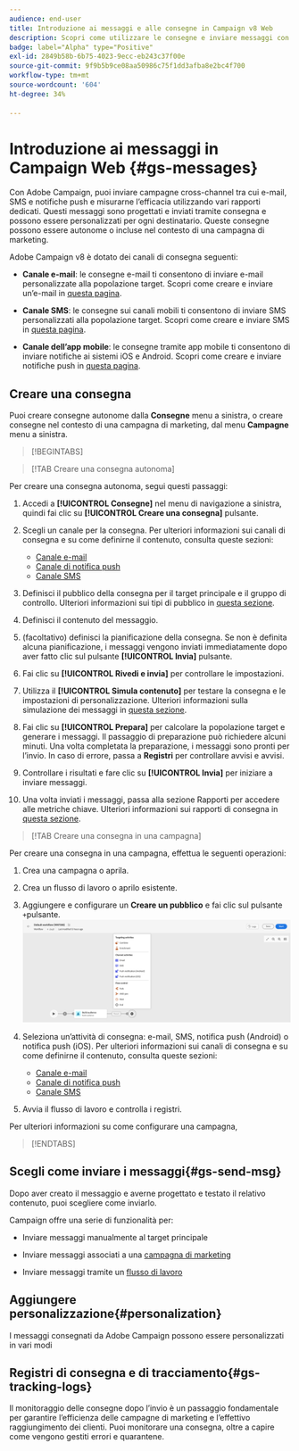 ```yaml
---
audience: end-user
title: Introduzione ai messaggi e alle consegne in Campaign v8 Web
description: Scopri come utilizzare le consegne e inviare messaggi con Campaign Web
badge: label="Alpha" type="Positive"
exl-id: 2849b58b-6b75-4023-9ecc-eb243c37f00e
source-git-commit: 9f9b5b9ce08aa50986c75f1dd3afba8e2bc4f700
workflow-type: tm+mt
source-wordcount: '604'
ht-degree: 34%

---
```


# Introduzione ai messaggi in Campaign Web {#gs-messages}

Con Adobe Campaign, puoi inviare campagne cross-channel tra cui e-mail, SMS e notifiche push e misurarne l’efficacia utilizzando vari rapporti dedicati. Questi messaggi sono progettati e inviati tramite consegna e possono essere personalizzati per ogni destinatario. Queste consegne possono essere autonome o incluse nel contesto di una campagna di marketing.

Adobe Campaign v8 è dotato dei canali di consegna seguenti:

* **Canale e-mail**: le consegne e-mail ti consentono di inviare e-mail personalizzate alla popolazione target. Scopri come creare e inviare un’e-mail in [questa pagina](../email/create-email.md).

* **Canale SMS**: le consegne sui canali mobili ti consentono di inviare SMS personalizzati alla popolazione target.  Scopri come creare e inviare SMS in [questa pagina](../sms/create-sms.md).

* **Canale dell’app mobile**: le consegne tramite app mobile ti consentono di inviare notifiche ai sistemi iOS e Android.  Scopri come creare e inviare notifiche push in [questa pagina](../push/gs-push.md).

## Creare una consegna

Puoi creare consegne autonome dalla **Consegne** menu a sinistra, o creare consegne nel contesto di una campagna di marketing, dal menu **Campagne** menu a sinistra.

>[!BEGINTABS]

>[!TAB Creare una consegna autonoma]

Per creare una consegna autonoma, segui questi passaggi:

1. Accedi a **[!UICONTROL Consegne]** nel menu di navigazione a sinistra, quindi fai clic su **[!UICONTROL Creare una consegna]** pulsante.
1. Scegli un canale per la consegna. Per ulteriori informazioni sui canali di consegna e su come definirne il contenuto, consulta queste sezioni:

   * [Canale e-mail](../email/create-email.md)
   * [Canale di notifica push](../push/gs-push.md)
   * [Canale SMS](../sms/create-sms.md)

1. Definisci il pubblico della consegna per il target principale e il gruppo di controllo. Ulteriori informazioni sui tipi di pubblico in [questa sezione](../audience/about-audiences.md).
1. Definisci il contenuto del messaggio.
1. (facoltativo) definisci la pianificazione della consegna. Se non è definita alcuna pianificazione, i messaggi vengono inviati immediatamente dopo aver fatto clic sul pulsante **[!UICONTROL Invia]** pulsante.
1. Fai clic su  **[!UICONTROL Rivedi e invia]** per controllare le impostazioni.
1. Utilizza il  **[!UICONTROL Simula contenuto]** per testare la consegna e le impostazioni di personalizzazione. Ulteriori informazioni sulla simulazione dei messaggi in [questa sezione](../preview-test/preview-test.md).
1. Fai clic su  **[!UICONTROL Prepara]** per calcolare la popolazione target e generare i messaggi. Il passaggio di preparazione può richiedere alcuni minuti. Una volta completata la preparazione, i messaggi sono pronti per l’invio. In caso di errore, passa a **Registri** per controllare avvisi e avvisi.
1. Controllare i risultati e fare clic su  **[!UICONTROL Invia]** per iniziare a inviare messaggi.
1. Una volta inviati i messaggi, passa alla sezione Rapporti per accedere alle metriche chiave. Ulteriori informazioni sui rapporti di consegna in [questa sezione](../reporting/reports.md).

>[!TAB Creare una consegna in una campagna]

Per creare una consegna in una campagna, effettua le seguenti operazioni:

1. Crea una campagna o aprila.
1. Crea un flusso di lavoro o aprilo esistente.
1. Aggiungere e configurare un **Creare un pubblico** e fai clic sul pulsante `+`pulsante.
   ![](assets/add-delivery-in-wf.png)
1. Seleziona un’attività di consegna: e-mail, SMS, notifica push (Android) o notifica push (iOS). Per ulteriori informazioni sui canali di consegna e su come definirne il contenuto, consulta queste sezioni:

   * [Canale e-mail](../email/create-email.md)
   * [Canale di notifica push](../push/gs-push.md)
   * [Canale SMS](../sms/create-sms.md)

1. Avvia il flusso di lavoro e controlla i registri.

Per ulteriori informazioni su come configurare una campagna,

>[!ENDTABS]


## Scegli come inviare i messaggi{#gs-send-msg}

Dopo aver creato il messaggio e averne progettato e testato il relativo contenuto, puoi scegliere come inviarlo.

Campaign offre una serie di funzionalità per:

* Inviare messaggi manualmente al target principale

* Inviare messaggi associati a una [campagna di marketing](../campaigns/gs-campaigns.md)

* Inviare messaggi tramite un [flusso di lavoro](../workflows/channel-activities.md)


## Aggiungere personalizzazione{#personalization}

I messaggi consegnati da Adobe Campaign possono essere personalizzati in vari modi


## Registri di consegna e di tracciamento{#gs-tracking-logs}

Il monitoraggio delle consegne dopo l’invio è un passaggio fondamentale per garantire l’efficienza delle campagne di marketing e l’effettivo raggiungimento dei clienti. Puoi monitorare una consegna, oltre a capire come vengono gestiti errori e quarantene.
